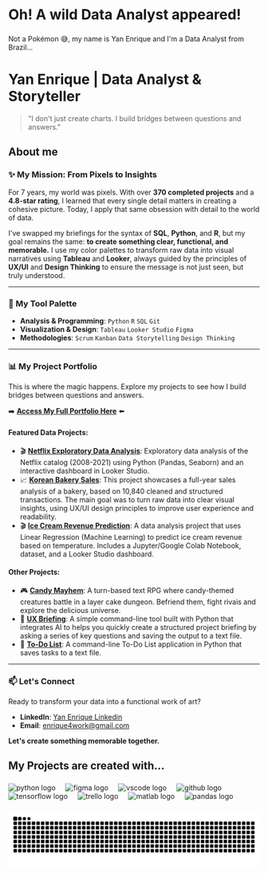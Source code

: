 <h1 align="left">Oh! A wild Data Analyst appeared!</h1>

###

<p align="left">Not a Pokémon 😅, my name is Yan Enrique and I'm a Data Analyst from Brazil...</p>

# Yan Enrique | Data Analyst & Storyteller

> "I don't just create charts. I build bridges between questions and answers."

###

<h2 align="left">About me</h2>

###

### ✨ My Mission: From Pixels to Insights

For 7 years, my world was pixels. With over **370 completed projects** and a **4.8-star rating**, I learned that every single detail matters in creating a cohesive picture. Today, I apply that same obsession with detail to the world of data.

I've swapped my briefings for the syntax of **SQL**, **Python**, and **R**, but my goal remains the same: **to create something clear, functional, and memorable.** I use my color palettes to transform raw data into visual narratives using **Tableau** and **Looker**, always guided by the principles of **UX/UI** and **Design Thinking** to ensure the message is not just seen, but truly understood.

---

### 🎨 My Tool Palette

* **Analysis & Programming**: `Python` `R` `SQL` `Git`
* **Visualization & Design**: `Tableau` `Looker Studio` `Figma`
* **Methodologies**: `Scrum` `Kanban` `Data Storytelling` `Design Thinking`

---

### 📊 My Project Portfolio

This is where the magic happens. Explore my projects to see how I build bridges between questions and answers.

➡️ **[Access My Full Portfolio Here](https://github.com/OYanEnrique)** ⬅️

#### Featured Data Projects:
* 🎬 **[Netflix Exploratory Data Analysis](https://github.com/OYanEnrique/netflix-data-analysis)**: Exploratory data analysis of the Netflix catalog (2008-2021) using Python (Pandas, Seaborn) and an interactive dashboard in Looker Studio.
* 📈 **[Korean Bakery Sales](https://github.com/OYanEnrique/korean_bakery_sales)**: This project showcases a full-year sales analysis of a bakery, based on 10,840 cleaned and structured transactions. The main goal was to turn raw data into clear visual insights, using UX/UI design principles to improve user experience and readability.
* 🎬 **[Ice Cream Revenue Prediction](https://github.com/OYanEnrique/ice-cream-revenue-prediction)**: A data analysis project that uses Linear Regression (Machine Learning) to predict ice cream revenue based on temperature. Includes a Jupyter/Google Colab Notebook, dataset, and a Looker Studio dashboard.

#### Other Projects:
* 🎮 **[Candy Mayhem](https://github.com/OYanEnrique/layer-cake)**: A turn-based text RPG where candy-themed creatures battle in a layer cake dungeon. Befriend them, fight rivais and explore the delicious universe.
* 📄 **[UX Briefing](https://github.com/OYanEnrique/ux-briefing-generator)**: A simple command-line tool built with Python that integrates AI to helps you quickly create a structured project briefing by asking a series of key questions and saving the output to a text file.
* 📝 **[To-Do List](https://github.com/OYanEnrique/to-do-list)**: A command-line To-Do List application in Python that saves tasks to a text file.
---

### 📫 Let's Connect

Ready to transform your data into a functional work of art?

* **LinkedIn**: [Yan Enrique Linkedin](https://www.linkedin.com/in/yanenrique)
* **Email**: enrique4work@gmail.com

**Let's create something memorable together.**

###

<h2 align="left">My Projects are created with...</h2>

###

<div align="left">
  <img src="https://cdn.jsdelivr.net/gh/devicons/devicon/icons/python/python-original.svg" height="40" alt="python logo"  />
  <img width="12" />
  <img src="https://cdn.jsdelivr.net/gh/devicons/devicon/icons/figma/figma-original.svg" height="40" alt="figma logo"  />
  <img width="12" />
  <img src="https://cdn.jsdelivr.net/gh/devicons/devicon/icons/vscode/vscode-original.svg" height="40" alt="vscode logo"  />
  <img width="12" />
  <img src="https://cdn.jsdelivr.net/gh/devicons/devicon/icons/github/github-original.svg" height="40" alt="github logo"  />
  <img width="12" />
  <img src="https://cdn.jsdelivr.net/gh/devicons/devicon/icons/tensorflow/tensorflow-original.svg" height="40" alt="tensorflow logo"  />
  <img width="12" />
  <img src="https://cdn.jsdelivr.net/gh/devicons/devicon/icons/trello/trello-plain.svg" height="40" alt="trello logo"  />
  <img width="12" />
  <img src="https://cdn.jsdelivr.net/gh/devicons/devicon/icons/matlab/matlab-original.svg" height="40" alt="matlab logo"  />
  <img width="12" />
  <img src="https://cdn.jsdelivr.net/gh/devicons/devicon/icons/pandas/pandas-original.svg" height="40" alt="pandas logo"  />
</div>

###

<img src="https://raw.githubusercontent.com/OYanEnrique/OYanEnrique/output/snake.svg" alt="Snake animation" />
